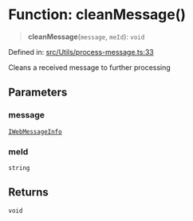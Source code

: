 # Function: cleanMessage()

> **cleanMessage**(`message`, `meId`): `void`

Defined in: [src/Utils/process-message.ts:33](https://github.com/Fokusdotid/Baileys/blob/c2e37a764497a58082d1525ba2f083f341e3eefa/src/Utils/process-message.ts#L33)

Cleans a received message to further processing

## Parameters

### message

[`IWebMessageInfo`](../namespaces/proto/interfaces/IWebMessageInfo.md)

### meId

`string`

## Returns

`void`

